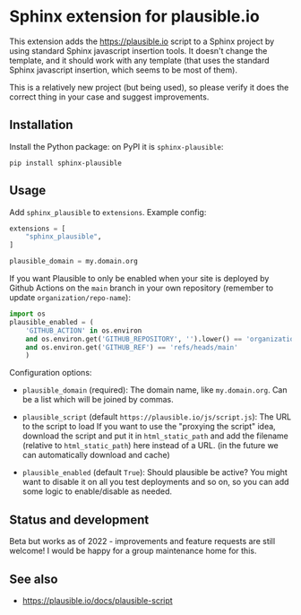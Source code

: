 # Sphinx extension for plausible.io

This extension adds the <https://plausible.io> script to a Sphinx
project by using standard Sphinx javascript insertion tools.  It
doesn't change the template, and it should work with any template
(that uses the standard Sphinx javascript insertion, which seems to be
most of them).

This is a relatively new project (but being used), so please verify it
does the correct thing in your case and suggest improvements.



## Installation

Install the Python package: on PyPI it is `sphinx-plausible`:

```
pip install sphinx-plausible
```



## Usage

Add `sphinx_plausible` to `extensions`.  Example config:

```python
extensions = [
    "sphinx_plausible",
]

plausible_domain = my.domain.org
```

If you want Plausible to only be enabled when your site is deployed by
Github Actions on the `main` branch in your own repository (remember
to update `organization/repo-name`):

```python
import os
plausible_enabled = (
    'GITHUB_ACTION' in os.environ
    and os.environ.get('GITHUB_REPOSITORY', '').lower() == 'organization-name/repo-name'
    and os.environ.get('GITHUB_REF') == 'refs/heads/main'
	)
```

Configuration options:

* `plausible_domain` (required): The domain name, like
  `my.domain.org`.  Can be a list which will be joined by commas.

* `plausible_script` (default `https://plausible.io/js/script.js`):
  The URL to the script to load If you want to use the "proxying the
  script" idea, download the script and put it in `html_static_path`
  and add the filename (relative to `html_static_path`) here instead
  of a URL.  (in the future we can automatically download and cache)

* `plausible_enabled` (default `True`): Should plausible be active?
  You might want to disable it on all you test deployments and so on,
  so you can add some logic to enable/disable as needed.



## Status and development

Beta but works as of 2022 - improvements and feature requests are
still welcome!  I would be happy for a group maintenance home for
this.



## See also

* https://plausible.io/docs/plausible-script
